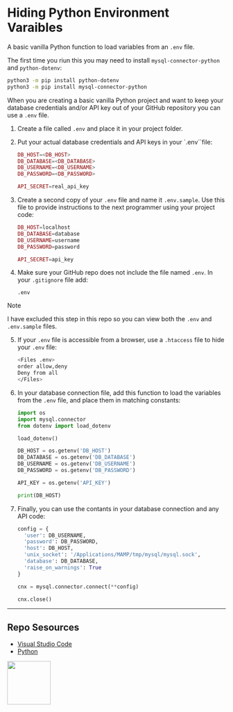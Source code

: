 # Hiding Python Environment Varaibles

A basic vanilla Python function to load variables from an `.env` file.

The first time you riun this you may need to install `mysql-connector-python` and `python-dotenv`:

```sh
python3 -m pip install python-dotenv
python3 -m pip install mysql-connector-python
```

When you are creating a basic vanilla Python project and want to keep your database credentials and/or API key out of your GitHub repository you can use a `.env` file. 

1. Create a file called `.env` and place it in your project folder.

2. Put your actual database credentials and API keys in your `.env``file:
    
    ```php
    DB_HOST=<DB_HOST>
    DB_DATABASE=<DB_DATABASE>
    DB_USERNAME=<DB_USERNAME>
    DB_PASSWORD=<DB_PASSWORD>
    
    API_SECRET=real_api_key
    ```

3. Create a second copy of your `.env` file and name it `.env.sample`. Use this file to provide instructions to the next programmer using your project code:
    
    ```php
    DB_HOST=localhost
    DB_DATABASE=database
    DB_USERNAME=username
    DB_PASSWORD=password
    
    API_SECRET=api_key
    ```

4. Make sure your GitHub repo does not include the file named `.env`. In your `.gitignore` file add:
    
    ```
    .env
    ```

> [!Note]  
> I have excluded this step in this repo so you can view both the `.env` and `.env.sample` files. 

5. If your `.env` file is accessible from a browser, use a `.htaccess` file to hide your `.env` file:
    
    ```sh
    <Files .env>
    order allow,deny
    Deny from all
    </Files>
    ```

6. In your database connection file, add this function to load the variables from the `.env` file, and place them in matching constants:
    
    ```python
    import os
    import mysql.connector
    from dotenv import load_dotenv

    load_dotenv()

    DB_HOST = os.getenv('DB_HOST')
    DB_DATABASE = os.getenv('DB_DATABASE')
    DB_USERNAME = os.getenv('DB_USERNAME')
    DB_PASSWORD = os.getenv('DB_PASSWORD')

    API_KEY = os.getenv('API_KEY')

    print(DB_HOST)
    ```

7. Finally, you can use the contants in your database connection and any API code:
    
    ```python
    config = {
      'user': DB_USERNAME,
      'password': DB_PASSWORD,
      'host': DB_HOST,
      'unix_socket': '/Applications/MAMP/tmp/mysql/mysql.sock',
      'database': DB_DATABASE,
      'raise_on_warnings': True
    }

    cnx = mysql.connector.connect(**config)

    cnx.close()
    ```

***

## Repo Sesources

* [Visual Studio Code](https://code.visualstudio.com/) 
* [Python](https://www.python.org/)

<a href="https://codeadam.ca">
<img src="https://codeadam.ca/images/code-block.png" width="100">
</a>


